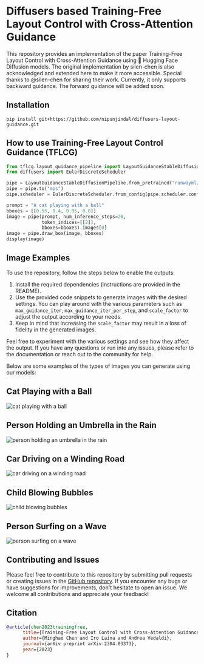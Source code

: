 # Diffusers based Training-Free Layout Control with Cross-Attention Guidance

This repository provides an implementation of the paper Training-Free Layout Control with Cross-Attention Guidance using 🤗 Hugging Face Diffusion models. The original implementation by silen-chen is also acknowledged and extended here to make it more accessible. Special thanks to @silen-chen for sharing their work.
Currently, it only supports backward guidance. The forward guidance will be added soon.

## Installation

```shell
pip install git+https://github.com/nipunjindal/diffusers-layout-guidance.git
```

## How to use Training-Free Layout Control Guidance (TFLCG)

```python
from tflcg.layout_guidance_pipeline import LayoutGuidanceStableDiffusionPipeline
from diffusers import EulerDiscreteScheduler

pipe = LayoutGuidanceStableDiffusionPipeline.from_pretrained("runwayml/stable-diffusion-v1-5")
pipe = pipe.to("mps")
pipe.scheduler = EulerDiscreteScheduler.from_config(pipe.scheduler.config)

prompt = "A cat playing with a ball"
bboxes = [[0.55, 0.4, 0.95, 0.8]]
image = pipe(prompt, num_inference_steps=20,
             token_indices=[[2]],
             bboxes=bboxes).images[0]
image = pipe.draw_box(image, bboxes)
display(image)
```

## Image Examples
To use the repository, follow the steps below to enable the outputs:

1. Install the required dependencies (instructions are provided in the README).
2. Use the provided code snippets to generate images with the desired settings. You can play around with the various parameters such as `max_guidance_iter`, `max_guidance_iter_per_step`, and `scale_factor` to adjust the output according to your needs.
3. Keep in mind that increasing the `scale_factor` may result in a loss of fidelity in the generated images.

Feel free to experiment with the various settings and see how they affect the output. If you have any questions or run into any issues, please refer to the documentation or reach out to the community for help.

Below are some examples of the types of images you can generate using our models:

## Cat Playing with a Ball
![cat playing with a ball](assets/cat.png)

## Person Holding an Umbrella in the Rain
![person holding an umbrella in the rain](assets/umbrella.png)

## Car Driving on a Winding Road
![car driving on a winding road](assets/car.png)

## Child Blowing Bubbles
![child blowing bubbles](assets/boy.png)

## Person Surfing on a Wave
![person surfing on a wave](assets/surf.png)

## Contributing and Issues
Please feel free to contribute to this repository by submitting pull requests or creating issues in the [GitHub repository](https://github.com/nipunjindal/diffusers-layout-guidance). If you encounter any bugs or have suggestions for improvements, don't hesitate to open an issue. We welcome all contributions and appreciate your feedback!

## Citation

```bibtex
@article{chen2023trainingfree,
      title={Training-Free Layout Control with Cross-Attention Guidance}, 
      author={Minghao Chen and Iro Laina and Andrea Vedaldi},
      journal={arXiv preprint arXiv:2304.03373},
      year={2023}
}
```